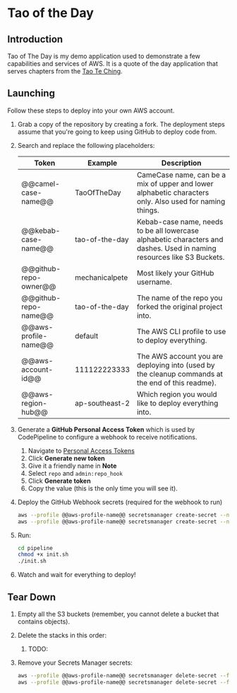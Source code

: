 # Tao of the Day

## Introduction

Tao of The Day is my demo application used to demonstrate a few capabilities and services of AWS. It is a quote of the day application that serves chapters from the [Tao Te Ching](https://en.wikipedia.org/wiki/Tao_Te_Ching).

## Launching

Follow these steps to deploy into your own AWS account.

1. Grab a copy of the repository by creating a fork. The deployment steps assume that you're going to keep using GitHub to deploy code from.
2. Search and replace the following placeholders:

   | Token                 | Example        | Description                                                                                                            |
   | --------------------- | -------------- | ---------------------------------------------------------------------------------------------------------------------- |
   | @@camel-case-name@@   | TaoOfTheDay    | CameCase name, can be a mix of upper and lower alphabetic characters only. Also used for naming things.                |
   | @@kebab-case-name@@   | tao-of-the-day | Kebab-case name, needs to be all lowercase alphabetic characters and dashes. Used in naming resources like S3 Buckets. |
   | @@github-repo-owner@@ | mechanicalpete | Most likely your GitHub username.                                                                                      |
   | @@github-repo-name@@  | tao-of-the-day | The name of the repo you forked the original project into.                                                             |
   | @@aws-profile-name@@  | default        | The AWS CLI profile to use to deploy everything.                                                                       |
   | @@aws-account-id@@    | 111122223333   | The AWS account you are deploying into (used by the cleanup commands at the end of this readme).                       |
   | @@aws-region-hub@@    | ap-southeast-2 | Which region you would like to deploy everything into.                                                                 |

3. Generate a **GitHub Personal Access Token** which is used by CodePipeline to configure a webhook to receive notifications.
   1. Navigate to [Personal Access Tokens](https://github.com/settings/tokens)
   2. Click **Generate new token**
   3. Give it a friendly name in **Note**
   4. Select `repo` and `admin:repo_hook`
   5. Click **Generate token**
   6. Copy the value (this is the only time you will see it).
4. Deploy the GitHub Webhook secrets (required for the webhook to run)

   ```bash
   aws --profile @@aws-profile-name@@ secretsmanager create-secret --name "github/webhook/@@kebab-case-name@@" --secret-string "Th1\$C@nB3@ny0ldV@lu3"
   aws --profile @@aws-profile-name@@ secretsmanager create-secret --name "github/patoken/@@kebab-case-name@@" --secret-string "<github-personal-access-token>"
   ```

5. Run:

    ```bash
    cd pipeline
    chmod +x init.sh
    ./init.sh
    ```

6. Watch and wait for everything to deploy!

## Tear Down

1. Empty all the S3 buckets (remember, you cannot delete a bucket that contains objects).
2. Delete the stacks in this order:
   1. TODO:
3. Remove your Secrets Manager secrets:

   ```bash
   aws --profile @@aws-profile-name@@ secretsmanager delete-secret --force-delete-without-recovery --secret-id "arn:aws:secretsmanager:@@aws-region-hub@@:@@aws-account-id@@:secret:github/webhook/@@kebab-case-name@@"
   aws --profile @@aws-profile-name@@ secretsmanager delete-secret --force-delete-without-recovery --secret-id "arn:aws:secretsmanager:@@aws-region-hub@@:@@aws-account-id@@:secret:github/patoken/@@kebab-case-name@@"
   ```

